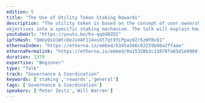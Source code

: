 ```yaml
---
edition: 5
title: "The Use of Utility Token Staking Rewards"
description: "The utility token is based on the concept of user ownership. In principle, token-based voting can empower the users of a utility token project to oversee its long-term development. In practice, however, a very large proportion of circulating utility tokens are held by speculators, rather than actual users. The talk will discuss our efforts to improve the utility token model through the introduction of a staking process that incentivizes user ownership. We will explain the process we followed to map our governance
objectives into a specific staking mechanism. The talk will explain how this mechanism incentivizes ownership among a target user group, penalizes socially harmful behaviors, and collects and distributes fee revenue in a manner that satisfies basic fairness norms."
youtubeUrl: "https://youtu.be/hv-qqdd0ZOI"
ipfsHash: "QmUyQsU1WtcDeJuVAF114xnXt7qt9YLPpazdZr5zWYBvQ1"
ethernaIndex: "https://etherna.io/embed/6345a566c02259b06a2ffaae"
ethernaPermalink: "https://etherna.io/embed/0a15320b3c11070fa65d1e99047f4184d95b9de1a71fa4250167a9ba9d124384"
duration: 1379
expertise: "Beginner"
type: "Talk"
track: "Governance & Coordination"
keywords: ['staking','rewards','general']
tags: ['Governance & Coordination']
speakers: ['Peter Zeitz','Will Warren']
---
```

